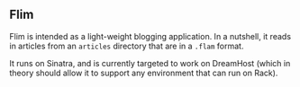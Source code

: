 ## Flim

Flim is intended as a light-weight blogging application.  In a nutshell, it reads in articles from an `articles` directory that are in a `.flam` format.

It runs on Sinatra, and is currently targeted to work on DreamHost (which in theory should allow it to support any environment that can run on Rack).